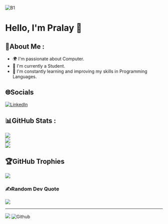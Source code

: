 ![B1](https://github.com/pralaynaskar/pralaynaskar/assets/143413651/03ef5be8-7932-4477-8a30-de35de8e29f5)
#
# Hello, I'm Pralay 👋

## 💫About Me :
- 🌍 I'm passionate about Computer.
- 💼 I'm currently a Student.
- 🌱 I'm constantly learning and improving my skills in Programming Languages.


## 🌐Socials
[![LinkedIn](https://img.shields.io/badge/LinkedIn-%230077B5.svg?logo=linkedin&logoColor=white)](https://linkedin.com/in/pralaynaskar) 


## 📊GitHub Stats :
![](https://github-readme-stats.vercel.app/api?username=pralaynaskar&theme=radical&hide_border=false&include_all_commits=false&count_private=false)<br/>
![](https://github-readme-streak-stats.herokuapp.com/?user=pralaynaskar&theme=radical&hide_border=false)<br/>
![](https://github-readme-stats.vercel.app/api/top-langs/?username=pralaynaskar&theme=radical&hide_border=false&include_all_commits=false&count_private=false&layout=compact)


## 🏆GitHub Trophies
![](https://github-trophies.vercel.app/?username=pralaynaskar&theme=radical&no-frame=false&no-bg=false&margin-w=4)


### ✍️Random Dev Quote
![](https://quotes-github-readme.vercel.app/api?type=horizontal&theme=radical)


---
[![](https://visitcount.itsvg.in/api?id=pralaynaskar&icon=0&color=0)](https://visitcount.itsvg.in)
![Github](https://img.shields.io/github/followers/pralaynaskar?style=social&logoColor=blue)
